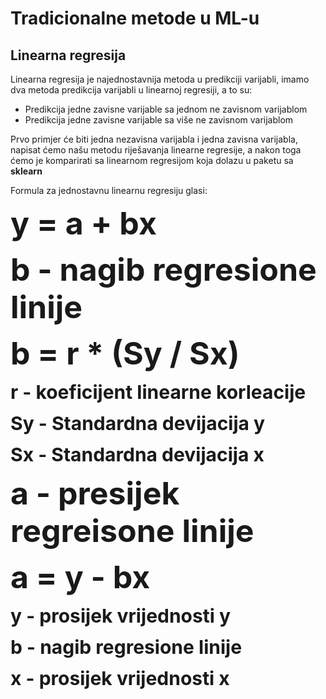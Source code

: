 # Tradicionalne metode u ML-u

## Linearna regresija

Linearna regresija je najednostavnija metoda u predikciji varijabli, imamo dva metoda predikcija varijabli u linearnoj regresiji, a to su:

* Predikcija jedne zavisne varijable sa jednom ne zavisnom varijablom
* Predikcija jedne zavisne varijable sa više ne zavisnom varijablom 

Prvo primjer će biti jedna nezavisna varijabla i jedna zavisna varijabla, napisat ćemo našu metodu riješavanja linearne regresije, a nakon toga ćemo je komparirati sa linearnom regresijom koja dolazu u paketu sa <b>sklearn</b>

Formula za jednostavnu linearnu regresiju glasi:

<b style="font-size: 50px">y = a + bx</b>

<b style="font-size: 50px">b - nagib regresione linije</b>

<b style="font-size: 50px">b = r * (Sy / Sx)</b>

<b style="font-size: 30px">r - koeficijent linearne korleacije</b>

<b style="font-size: 30px">Sy - Standardna devijacija y</b>

<b style="font-size: 30px">Sx - Standardna devijacija x</b>

<b style="font-size: 50px">a - presijek regreisone linije</b>

<b style="font-size: 50px">a = y - bx</b>

<b style="font-size: 30px">y - prosijek vrijednosti y</b>

<b style="font-size: 30px">b - nagib regresione linije</b>

<b style="font-size: 30px">x - prosijek vrijednosti x</b>


